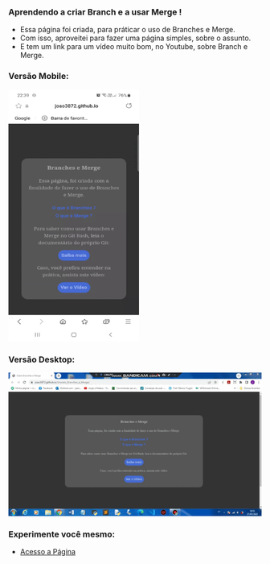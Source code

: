 ### Aprendendo a criar Branch e a usar Merge !

* Essa página foi criada, para práticar o uso de Branches e Merge.
* Com isso, aproveitei para fazer uma página simples, sobre o assunto.
* E tem um link para um vídeo muito bom, no Youtube, sobre Branch e Merge.

### Versão Mobile:

<img src="mobile.gif" height="500px" width="260px" />

### Versão Desktop:

<img src="desktopBM.gif" />

### Experimente você mesmo:

* [Acesso a Página](https://joao3872.github.io/Usando_Branches_e_Merge/)
